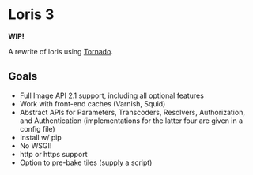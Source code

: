 # Loris 3

__WIP!__

A rewrite of loris using [Tornado](http://www.tornadoweb.org/en/stable/).

## Goals
 * Full Image API 2.1 support, including all optional features
 * Work with front-end caches (Varnish, Squid)
 * Abstract APIs for Parameters, Transcoders, Resolvers, Authorization, and Authentication (implementations for the latter four are given in a config file)
 * Install w/ pip
 * No WSGI!
 * http or https support
 * Option to pre-bake tiles (supply a script)
